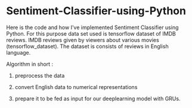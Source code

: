 # Sentiment-Classifier-using-Python

Here is the code and how I've implemented Sentiment Classifier using Python. For this purpose data set used is tensorflow dataset of IMDB reviews. IMDB reviews given by viewers about various movies (tensorflow_dataset). The dataset is consists of reviews in English language.


Algorithm in short : 

1. preprocess the data

2. convert English data to numerical representations

3. prepare it to be fed as input for our deeplearning model with GRUs.
